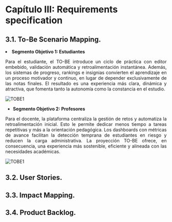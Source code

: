 # Capítulo III: Requirements specification
## 3.1. To-Be Scenario Mapping.

<div align="justify"

- **Segmento Objetivo 1: Estudiantes**

Para el estudiante, el TO-BE introduce un ciclo de práctica con editor embebido, validación automática y retroalimentación instantánea. Además, los sistemas de progreso, rankings e insignias convierten el aprendizaje en un proceso motivador y continuo, en lugar de depender exclusivamente de las notas finales. El resultado es una experiencia más clara, dinámica y atractiva, que fomenta tanto la autonomía como la constancia en el estudio.

<img src="https://i.imgur.com/UPDYumb.png" alt="TOBE1"/>

- **Segmento Objetivo 2: Profesores**

Para el docente, la plataforma centraliza la gestión de retos y automatiza la retroalimentación inicial. Esto le permite dedicar menos tiempo a tareas repetitivas y más a la orientación pedagógica. Los dashboards con métricas de avance facilitan la detección temprana de estudiantes en riesgo y reducen la carga administrativa. La proyección TO-BE ofrece, en consecuencia, una experiencia más sostenible, eficiente y alineada con las necesidades académicas.

<img src="https://i.imgur.com/AiK7wYp.png" alt="TOBE1"/>

</div>

## 3.2. User Stories.
## 3.3. Impact Mapping.
## 3.4. Product Backlog.





